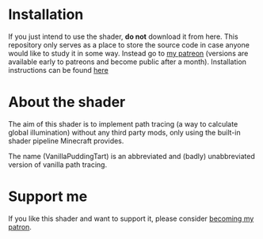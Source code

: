 # Installation

If you just intend to use the shader, **do not** download it from here. This repository only serves as a place to store the source code in case anyone would like to study it in some way. Instead go to [my patreon](https://www.patreon.com/balintshaders) (versions are available early to patreons and become public after a month). Installation instructions can be found [here](https://blog.balintcsala.com/posts/vpt-setup/)

# About the shader

The aim of this shader is to implement path tracing (a way to calculate global illumination) without any third party mods, only using the built-in shader pipeline Minecraft provides.

The name (VanillaPuddingTart) is an abbreviated and (badly) unabbreviated version of vanilla path tracing.

# Support me

If you like this shader and want to support it, please consider [becoming my patron](https://www.patreon.com/balintshaders). 
